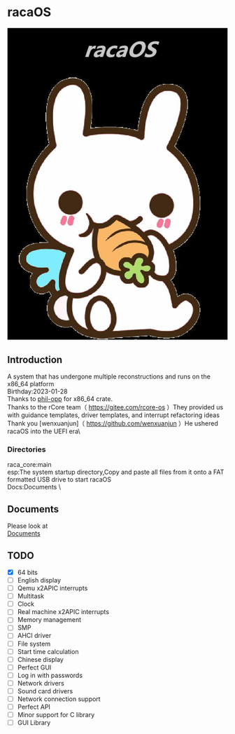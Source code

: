 # racaOS

![Logo](Logo.bmp)

## Introduction

A system that has undergone multiple reconstructions and runs on the x86_64 platform  
Birthday:2023-01-28   
Thanks to [phil-opp](https://github.com/phil-opp) for x86_64 crate.   
Thanks to the rCore team（ https://gitee.com/rcore-os ）They provided us with guidance templates, driver templates, and interrupt refactoring ideas  
Thank you [wenxuanjun]（ https://github.com/wenxuanjun ）He ushered racaOS into the UEFI era\

### Directories

raca_core:main   
esp:The system startup directory,Copy and paste all files from it onto a FAT formatted USB drive to start racaOS   
Docs:Documents \

## Documents

Please look at   
[Documents](Docs/index.md)

## TODO

- [x] 64 bits
- [ ] English display
- [ ] Qemu x2APIC interrupts
- [ ] Multitask
- [ ] Clock
- [ ] Real machine x2APIC interrupts
- [ ] Memory management
- [ ] SMP
- [ ] AHCI driver
- [ ] File system
- [ ] Start time calculation
- [ ] Chinese display
- [ ] Perfect GUI
- [ ] Log in with passwords
- [ ] Network drivers
- [ ] Sound card drivers
- [ ] Network connection support
- [ ] Perfect API
- [ ] Minor support for C library
- [ ] GUI Library

